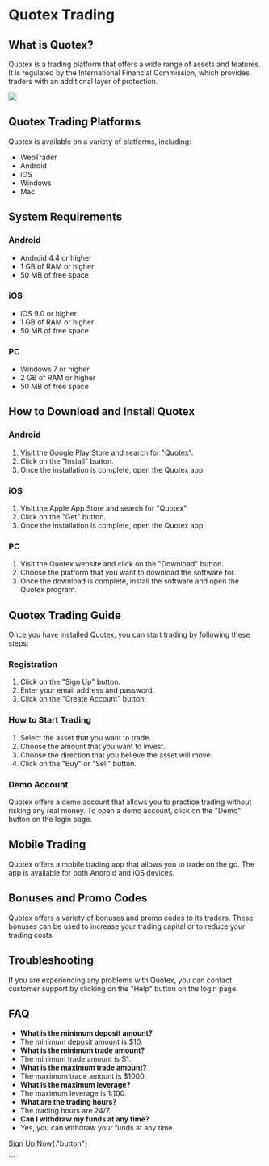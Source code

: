 # Quotex Trading

## What is Quotex?

Quotex is a trading platform that offers a wide range of assets and
features. It is regulated by the International Financial Commission,
which provides traders with an additional layer of protection.

[![](https://static.quotex.io/files/3_en/300_250.jpg)](https://traff.sbs/brokerqxlid)

## Quotex Trading Platforms

Quotex is available on a variety of platforms, including:

-   WebTrader
-   Android
-   iOS
-   Windows
-   Mac

## System Requirements

### Android

-   Android 4.4 or higher
-   1 GB of RAM or higher
-   50 MB of free space

### iOS

-   iOS 9.0 or higher
-   1 GB of RAM or higher
-   50 MB of free space

### PC

-   Windows 7 or higher
-   2 GB of RAM or higher
-   50 MB of free space

## How to Download and Install Quotex

### Android

1.  Visit the Google Play Store and search for "Quotex".
2.  Click on the "Install" button.
3.  Once the installation is complete, open the Quotex app.

### iOS

1.  Visit the Apple App Store and search for "Quotex".
2.  Click on the "Get" button.
3.  Once the installation is complete, open the Quotex app.

### PC

1.  Visit the Quotex website and click on the "Download" button.
2.  Choose the platform that you want to download the software for.
3.  Once the download is complete, install the software and open the
    Quotex program.

## Quotex Trading Guide

Once you have installed Quotex, you can start trading by following these
steps:

### Registration

1.  Click on the "Sign Up" button.
2.  Enter your email address and password.
3.  Click on the "Create Account" button.

### How to Start Trading

1.  Select the asset that you want to trade.
2.  Choose the amount that you want to invest.
3.  Choose the direction that you believe the asset will move.
4.  Click on the "Buy" or "Sell" button.

### Demo Account

Quotex offers a demo account that allows you to practice trading without
risking any real money. To open a demo account, click on the
"Demo" button on the login page.

## Mobile Trading

Quotex offers a mobile trading app that allows you to trade on the go.
The app is available for both Android and iOS devices.

## Bonuses and Promo Codes

Quotex offers a variety of bonuses and promo codes to its traders. These
bonuses can be used to increase your trading capital or to reduce your
trading costs.

## Troubleshooting

If you are experiencing any problems with Quotex, you can contact
customer support by clicking on the "Help" button on the login
page.

## FAQ

-   **What is the minimum deposit amount?**
-   The minimum deposit amount is \$10.
-   **What is the minimum trade amount?**
-   The minimum trade amount is \$1.
-   **What is the maximum trade amount?**
-   The maximum trade amount is \$1000.
-   **What is the maximum leverage?**
-   The maximum leverage is 1:100.
-   **What are the trading hours?**
-   The trading hours are 24/7.
-   **Can I withdraw my funds at any time?**
-   Yes, you can withdraw your funds at any time.

[Sign Up Now](\%22https://traff.sbs/brokerqxsignup\%22){."button"}

\`\`\`


